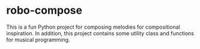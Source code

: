 # robo-compose
This is a fun Python project for composing melodies for compositional inspiration. In addition, this project contains some utility class and functions for musical programming.

